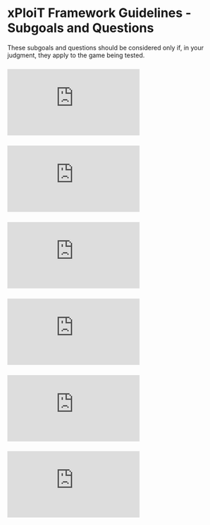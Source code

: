 # xPloiT Framework Guidelines - Subgoals and Questions

These subgoals and questions should be considered only if, in your judgment, they apply to the game being tested.

### ![Newbie Journey](https://github.com/xploit-guide/Newbie_Journey.md)

### ![Golden Path](https://github.com/xploit-guide/Golden_Path.md)

### ![Noob Journey](https://github.com/xploit-guide/Noob_Journey.md)

### ![Completionist](https://github.com/xploit-guide/Completionist.md)

### ![Speedrun](https://github.com/xploit-guide/Speedrun.md)

### ![Overtime](https://github.com/xploit-guide/Overtime.md)
